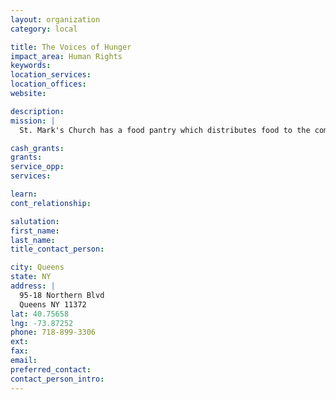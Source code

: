 ```yaml
---
layout: organization
category: local

title: The Voices of Hunger
impact_area: Human Rights
keywords: 
location_services: 
location_offices: 
website: 

description: 
mission: |
  St. Mark's Church has a food pantry which distributes food to the community.

cash_grants: 
grants: 
service_opp: 
services: 

learn: 
cont_relationship: 

salutation: 
first_name: 
last_name: 
title_contact_person: 

city: Queens
state: NY
address: |
  95-18 Northern Blvd     
  Queens NY 11372
lat: 40.75658
lng: -73.87252
phone: 718-899-3306
ext: 
fax: 
email: 
preferred_contact: 
contact_person_intro: 
---
```

